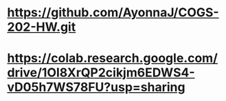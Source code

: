 # https://github.com/AyonnaJ/COGS-202-HW.git
# https://colab.research.google.com/drive/1OI8XrQP2cikjm6EDWS4-vD05h7WS78FU?usp=sharing